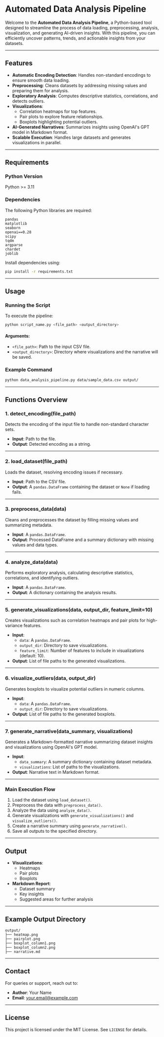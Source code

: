 # Automated Data Analysis Pipeline

Welcome to the **Automated Data Analysis Pipeline**, a Python-based tool designed to streamline the process of data loading, preprocessing, analysis, visualization, and generating AI-driven insights. With this pipeline, you can efficiently uncover patterns, trends, and actionable insights from your datasets.

---

## Features

- **Automatic Encoding Detection**: Handles non-standard encodings to ensure smooth data loading.
- **Preprocessing**: Cleans datasets by addressing missing values and preparing them for analysis.
- **Exploratory Analysis**: Computes descriptive statistics, correlations, and detects outliers.
- **Visualizations**:
  - Correlation heatmaps for top features.
  - Pair plots to explore feature relationships.
  - Boxplots highlighting potential outliers.
- **AI-Generated Narratives**: Summarizes insights using OpenAI's GPT model in Markdown format.
- **Scalable Execution**: Handles large datasets and generates visualizations in parallel.

---

## Requirements

### Python Version
Python >= 3.11

### Dependencies
The following Python libraries are required:

```plaintext
pandas
matplotlib
seaborn
openai==0.28
scipy
tqdm
argparse
chardet
joblib
```

Install dependencies using:

```bash
pip install -r requirements.txt
```

---

## Usage

### Running the Script

To execute the pipeline:

```bash
python script_name.py <file_path> <output_directory>
```

#### Arguments:
- `<file_path>`: Path to the input CSV file.
- `<output_directory>`: Directory where visualizations and the narrative will be saved.

### Example Command

```bash
python data_analysis_pipeline.py data/sample_data.csv output/
```

---

## Functions Overview

### 1. **detect_encoding(file_path)**

Detects the encoding of the input file to handle non-standard character sets.

- **Input**: Path to the file.
- **Output**: Detected encoding as a string.

---

### 2. **load_dataset(file_path)**

Loads the dataset, resolving encoding issues if necessary.

- **Input**: Path to the CSV file.
- **Output**: A `pandas.DataFrame` containing the dataset or `None` if loading fails.

---

### 3. **preprocess_data(data)**

Cleans and preprocesses the dataset by filling missing values and summarizing metadata.

- **Input**: A `pandas.DataFrame`.
- **Output**: Processed DataFrame and a summary dictionary with missing values and data types.

---

### 4. **analyze_data(data)**

Performs exploratory analysis, calculating descriptive statistics, correlations, and identifying outliers.

- **Input**: A `pandas.DataFrame`.
- **Output**: A dictionary containing the analysis results.

---

### 5. **generate_visualizations(data, output_dir, feature_limit=10)**

Creates visualizations such as correlation heatmaps and pair plots for high-variance features.

- **Input**:
  - `data`: A `pandas.DataFrame`.
  - `output_dir`: Directory to save visualizations.
  - `feature_limit`: Number of features to include in visualizations (default: 10).
- **Output**: List of file paths to the generated visualizations.

---

### 6. **visualize_outliers(data, output_dir)**

Generates boxplots to visualize potential outliers in numeric columns.

- **Input**:
  - `data`: A `pandas.DataFrame`.
  - `output_dir`: Directory to save visualizations.
- **Output**: List of file paths to the generated boxplots.

---

### 7. **generate_narrative(data_summary, visualizations)**

Generates a Markdown-formatted narrative summarizing dataset insights and visualizations using OpenAI's GPT model.

- **Input**:
  - `data_summary`: A summary dictionary containing dataset metadata.
  - `visualizations`: List of paths to the visualizations.
- **Output**: Narrative text in Markdown format.

---

### Main Execution Flow

1. Load the dataset using `load_dataset()`.
2. Preprocess the data with `preprocess_data()`.
3. Analyze the data using `analyze_data()`.
4. Generate visualizations with `generate_visualizations()` and `visualize_outliers()`.
5. Create a narrative summary using `generate_narrative()`.
6. Save all outputs to the specified directory.

---

## Output

- **Visualizations**:
  - Heatmaps
  - Pair plots
  - Boxplots
- **Markdown Report**:
  - Dataset summary
  - Key insights
  - Suggested areas for further analysis

---

## Example Output Directory

```plaintext
output/
├── heatmap.png
├── pairplot.png
├── boxplot_column1.png
├── boxplot_column2.png
├── narrative.md
```

---

## Contact

For queries or support, reach out to:

- **Author**: Your Name
- **Email**: your.email@example.com

---

## License

This project is licensed under the MIT License. See `LICENSE` for details.

